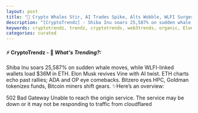 ```yaml
---
layout: post
title: "🌌 Crypto Whales Stir, AI Trades Spike, Alts Wobble, WLFI Surges"
description: "[CryptoTrendz] - Shiba Inu soars 25,587% on sudden whale moves, while WLFI-linked wallets load $36M in ETH. Elon Musk revives Vine with AI twist. ETH charts echo past rallies; ADA and OP eye comebacks. Bitzero eyes HPC, Goldman tokenizes funds, Bitcoin miners shift gears."
keywords: cryptotrendz, trendz, cryptotrends, web3trends, organic, Elon, AI, Analyst, Stablecoin, Token, Crypto, TRUMP, Ethereum, Bitcoin, BTC, Digital, Musk, Trading
categories: curated
---
```


#### ⚡ CryptoTrendz - 📌 *What's Trending?:*

Shiba Inu soars 25,587% on sudden whale moves, while WLFI-linked wallets load $36M in ETH. Elon Musk revives Vine with AI twist. ETH charts echo past rallies; ADA and OP eye comebacks. Bitzero eyes HPC, Goldman tokenizes funds, Bitcoin miners shift gears. ✨Here’s an overview:


502 Bad Gateway Unable to reach the origin service. The service may be down or it may not be responding to traffic from cloudflared